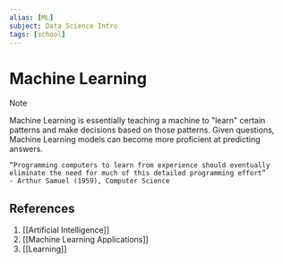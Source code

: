 ```yaml
---
alias: [ML]
subject: Data Science Intro
tags: [school]
---
```

# Machine Learning

> [!note]
> Machine Learning is essentially teaching a machine to "learn" certain patterns and make decisions based on those patterns. 
> Given questions, Machine Learning models can become more proficient at predicting answers.

```ad-quote
“Programming computers to learn from experience should eventually eliminate the need for much of this detailed programming effort”
- Arthur Samuel (1959), Computer Science
```

## References
1. [[Artificial Intelligence]]
2. [[Machine Learning Applications]]
3. [[Learning]]
